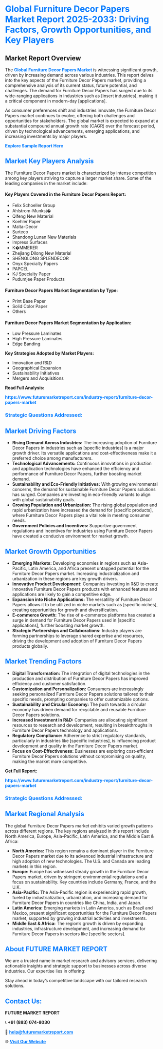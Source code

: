 <h1 style="color: #007BFF;">Global Furniture Decor Papers Market Report 2025-2033: Driving Factors, Growth Opportunities, and Key Players</h1>

<section id="overview">
<h2>Market Report Overview</h2>
<p>The <a href="https://www.futuremarketreport.com/industry-report/furniture-decor-papers-market" style="color: #007BFF; text-decoration: none;"><strong>Global Furniture Decor Papers Market</strong></a> is witnessing significant growth, driven by increasing demand across various industries. This report delves into the key aspects of the Furniture Decor Papers market, providing a comprehensive analysis of its current status, future potential, and challenges. The demand for Furniture Decor Papers has surged due to its wide-ranging applications in industries such as [insert industries], making it a critical component in modern-day [applications].</p>
<p>As consumer preferences shift and industries innovate, the Furniture Decor Papers market continues to evolve, offering both challenges and opportunities for stakeholders. The global market is expected to expand at a substantial compound annual growth rate (CAGR) over the forecast period, driven by technological advancements, emerging applications, and increasing investments by major players.</p>
</section>

<section id="overview">
<p><a href="https://www.futuremarketreport.com/request-sample/reportId=26895" style="color: #007BFF; text-decoration: none;"><strong>Explore Sample Report Here</strong></a></p>
</section>

<section id="key-players">
<h2 style="color: #007BFF;">Market Key Players Analysis</h2>
<p>The Furniture Decor Papers market is characterized by intense competition among key players striving to capture a larger market share. Some of the leading companies in the market include:</p>
<h4>Key Players Covered in the Furniture Decor Papers Report:</h4>
<ul><li>Felix Schoeller Group</li><li>Ahlstrom-Munksj�</li><li>Qifeng New Material</li><li>Koehler Paper</li><li>Malta-Decor</li><li>Surteco</li><li>Shandong Lunan New Materials</li><li>Impress Surfaces</li><li>K�MMERER</li><li>Zhejiang Dilong New Material</li><li>SHENGLONG SPLENDECOR</li><li>Onyx Specialty Papers</li><li>PAPCEL</li><li>KJ Specialty Paper</li><li>Pudumjee Paper Products</li></ul>
<h4>Furniture Decor Papers Market Segmentation by Type:</h4>
<ul><li>Print Base Paper</li><li>Solid Color Paper</li><li>Others</li></ul>

<h4>Furniture Decor Papers Market Segmentation by Application:</h4>
<ul><li>Low Pressure Laminates</li><li>High Pressure Laminates</li><li>Edge Banding</li></ul>
<p><strong>Key Strategies Adopted by Market Players:</strong></p>
<ul>
<li>Innovation and R&D</li>
<li>Geographical Expansion</li>
<li>Sustainability Initiatives</li>
<li>Mergers and Acquisitions</li>
</ul>
</section>

<section>
<p><strong>Read Full Analysis: </strong></p><a href="https://www.futuremarketreport.com/industry-report/furniture-decor-papers-market" style="color: #007BFF; text-decoration: none;"><strong>https://www.futuremarketreport.com/industry-report/furniture-decor-papers-market</strong></a>
<h3 style="color: #007BFF;">Strategic Questions Addressed:</h3>
</section>

<section id="driving-factors">
<h2 style="color: #007BFF;">Market Driving Factors</h2>
<ul>
<li><strong>Rising Demand Across Industries:</strong> The increasing adoption of Furniture Decor Papers in industries such as [specific industries] is a major growth driver. Its versatile applications and cost-effectiveness make it a preferred choice among manufacturers.</li>
<li><strong>Technological Advancements:</strong> Continuous innovations in production and application technologies have enhanced the efficiency and performance of Furniture Decor Papers, further boosting market demand.</li>
<li><strong>Sustainability and Eco-Friendly Initiatives:</strong> With growing environmental concerns, the demand for sustainable Furniture Decor Papers solutions has surged. Companies are investing in eco-friendly variants to align with global sustainability goals.</li>
<li><strong>Growing Population and Urbanization:</strong> The rising global population and rapid urbanization have increased the demand for [specific products], where Furniture Decor Papers plays a vital role in meeting consumer needs.</li>
<li><strong>Government Policies and Incentives:</strong> Supportive government regulations and incentives for industries using Furniture Decor Papers have created a conducive environment for market growth.</li>
</ul>
</section>

<section id="growth-opportunities">
<h2 style="color: #007BFF;">Market Growth Opportunities</h2>
<ul>
<li><strong>Emerging Markets:</strong> Developing economies in regions such as Asia-Pacific, Latin America, and Africa present untapped potential for the Furniture Decor Papers market. Increasing industrialization and urbanization in these regions are key growth drivers.</li>
<li><strong>Innovative Product Development:</strong> Companies investing in R&D to create innovative Furniture Decor Papers products with enhanced features and applications are likely to gain a competitive edge.</li>
<li><strong>Expansion into Niche Applications:</strong> The versatility of Furniture Decor Papers allows it to be utilized in niche markets such as [specific niches], creating opportunities for growth and diversification.</li>
<li><strong>E-commerce Growth:</strong> The rise of e-commerce platforms has created a surge in demand for Furniture Decor Papers used in [specific applications], further boosting market growth.</li>
<li><strong>Strategic Partnerships and Collaborations:</strong> Industry players are forming partnerships to leverage shared expertise and resources, driving the development and adoption of Furniture Decor Papers products globally.</li>
</ul>
</section>

<section id="trending-factors">
<h2 style="color: #007BFF;">Market Trending Factors</h2>
<ul>
<li><strong>Digital Transformation:</strong> The integration of digital technologies in the production and distribution of Furniture Decor Papers has improved efficiency and customer satisfaction.</li>
<li><strong>Customization and Personalization:</strong> Consumers are increasingly seeking personalized Furniture Decor Papers solutions tailored to their specific needs, prompting companies to offer customizable options.</li>
<li><strong>Sustainability and Circular Economy:</strong> The push towards a circular economy has driven demand for recyclable and reusable Furniture Decor Papers solutions.</li>
<li><strong>Increased Investment in R&D:</strong> Companies are allocating significant resources to research and development, resulting in breakthroughs in Furniture Decor Papers technology and applications.</li>
<li><strong>Regulatory Compliance:</strong> Adherence to strict regulatory standards, particularly in industries like [specific industries], is influencing product development and quality in the Furniture Decor Papers market.</li>
<li><strong>Focus on Cost-Effectiveness:</strong> Businesses are exploring cost-efficient Furniture Decor Papers solutions without compromising on quality, making the market more competitive.</li>
</ul>
</section>

<section>
<p><strong>Get Full Report: </strong></p><a href="https://www.futuremarketreport.com/industry-report/furniture-decor-papers-market" style="color: #007BFF; text-decoration: none;"><strong>https://www.futuremarketreport.com/industry-report/furniture-decor-papers-market</strong></a>
<h3 style="color: #007BFF;">Strategic Questions Addressed:</h3>
</section>


<section id="regional-analysis">
<h2 style="color: #007BFF;">Market Regional Analysis</h2>
<p>The global Furniture Decor Papers market exhibits varied growth patterns across different regions. The key regions analyzed in this report include North America, Europe, Asia-Pacific, Latin America, and the Middle East & Africa:</p>
<ul>
<li><strong>North America:</strong> This region remains a dominant player in the Furniture Decor Papers market due to its advanced industrial infrastructure and high adoption of new technologies. The U.S. and Canada are leading markets in this region.</li>
<li><strong>Europe:</strong> Europe has witnessed steady growth in the Furniture Decor Papers market, driven by stringent environmental regulations and a focus on sustainability. Key countries include Germany, France, and the U.K.</li>
<li><strong>Asia-Pacific:</strong> The Asia-Pacific region is experiencing rapid growth, fueled by industrialization, urbanization, and increasing demand for Furniture Decor Papers in countries like China, India, and Japan.</li>
<li><strong>Latin America:</strong> Emerging markets in Latin America, such as Brazil and Mexico, present significant opportunities for the Furniture Decor Papers market, supported by growing industrial activities and investments.</li>
<li><strong>Middle East & Africa:</strong> The region’s growth is driven by expanding industries, infrastructure development, and increasing demand for Furniture Decor Papers in sectors like [specific sectors].</li>
</ul>
</section>

<footer>
<h2 style="color: #007BFF;">About FUTURE MARKET REPORT</h2>
<p>We are a trusted name in market research and advisory services, delivering actionable insights and strategic support to businesses across diverse industries. Our expertise lies in offering:</p>

<p>Stay ahead in today’s competitive landscape with our tailored research solutions.</p>

<h2 style="color: #007BFF;">Contact Us:</h2>
<p><strong>FUTURE MARKET REPORT</strong></p>
<p>📞 <strong>+91 (883) 074-8030</strong></p>
<p>📧 <strong><a href="mailto:help@futuremarketreport.com" style="color: #007BFF;">help@futuremarketreport.com</a></strong></p>
<p>🌐 <strong><a href="https://www.futuremarketreport.com/" style="color: #007BFF;">Visit Our Website</a></strong></p>
</footer>